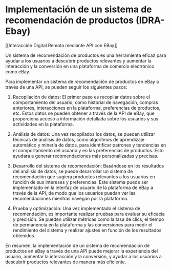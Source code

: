 # Implementación de un sistema de recomendación de productos (IDRA-Ebay)

[[Interacción Digital Remota mediante API con EBay]]

Un sistema de recomendación de productos es una herramienta eficaz para ayudar a los usuarios a descubrir productos relevantes y aumentar la interacción y la conversión en una plataforma de comercio electrónico como eBay. 

Para implementar un sistema de recomendación de productos en eBay a través de una API, se pueden seguir los siguientes pasos:

1. Recopilación de datos: El primer paso es recopilar datos sobre el comportamiento del usuario, como historial de navegación, compras anteriores, interacciones en la plataforma, preferencias de productos, etc. Estos datos se pueden obtener a través de la API de eBay, que proporciona acceso a información detallada sobre los usuarios y sus actividades en la plataforma.

2. Análisis de datos: Una vez recopilados los datos, se pueden utilizar técnicas de análisis de datos, como algoritmos de aprendizaje automático y minería de datos, para identificar patrones y tendencias en el comportamiento del usuario y en las preferencias de productos. Esto ayudará a generar recomendaciones más personalizadas y precisas.

3. Desarrollo del sistema de recomendación: Basándose en los resultados del análisis de datos, se puede desarrollar un sistema de recomendación que sugiera productos relevantes a los usuarios en función de sus intereses y preferencias. Este sistema puede ser implementado en la interfaz de usuario de la plataforma de eBay a través de la API, de modo que los usuarios puedan ver las recomendaciones mientras navegan por la plataforma.

4. Prueba y optimización: Una vez implementado el sistema de recomendación, es importante realizar pruebas para evaluar su eficacia y precisión. Se pueden utilizar métricas como la tasa de clics, el tiempo de permanencia en la plataforma y las conversiones para medir el rendimiento del sistema y realizar ajustes en función de los resultados obtenidos.

En resumen, la implementación de un sistema de recomendación de productos en eBay a través de una API puede mejorar la experiencia del usuario, aumentar la interacción y la conversión, y ayudar a los usuarios a descubrir productos relevantes de manera más eficiente.
